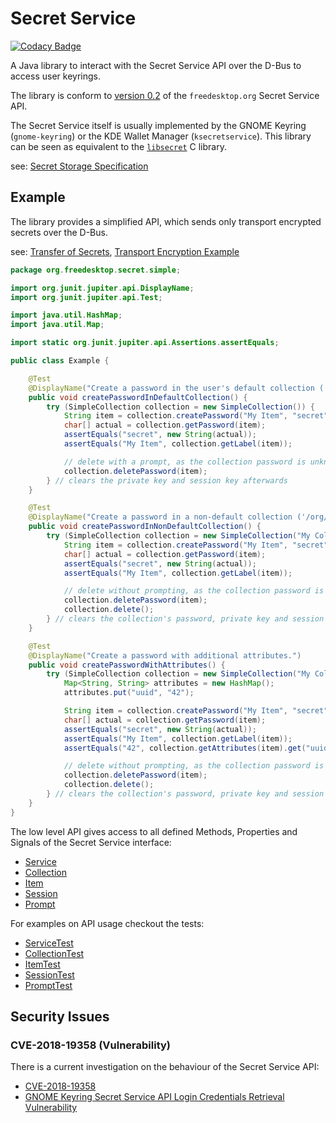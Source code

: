 # Secret Service

[![Codacy Badge](https://api.codacy.com/project/badge/Grade/61897aae6b5842f8a35ec81ca02112e3)](https://www.codacy.com?utm_source=github.com&amp;utm_medium=referral&amp;utm_content=swiesend/secret-service&amp;utm_campaign=Badge_Grade)

A Java library to interact with the Secret Service API over the D-Bus to access user keyrings.

The library is conform to [version 0.2](https://specifications.freedesktop.org/secret-service/) of the `freedesktop.org`
Secret Service API.

The Secret Service itself is usually implemented by the GNOME Keyring (`gnome-keyring`) or the KDE Wallet Manager (`ksecretservice`).
This library can be seen as equivalent to the [`libsecret`](https://wiki.gnome.org/Projects/Libsecret) C library.

see: [Secret Storage Specification](https://www.freedesktop.org/wiki/Specifications/secret-storage-spec/)

## Example

The library provides a simplified API, which sends only transport encrypted secrets over the D-Bus.

see: [Transfer of Secrets](https://specifications.freedesktop.org/secret-service/ch07.html),
[Transport Encryption Example](src/test/java/org/freedesktop/secret/integration/IntegrationTest.java)

```java
package org.freedesktop.secret.simple;

import org.junit.jupiter.api.DisplayName;
import org.junit.jupiter.api.Test;

import java.util.HashMap;
import java.util.Map;

import static org.junit.jupiter.api.Assertions.assertEquals;

public class Example {

    @Test
    @DisplayName("Create a password in the user's default collection ('/org/freedesktop/secrets/aliases/default').")
    public void createPasswordInDefaultCollection() {
        try (SimpleCollection collection = new SimpleCollection()) {
            String item = collection.createPassword("My Item", "secret");
            char[] actual = collection.getPassword(item);
            assertEquals("secret", new String(actual));
            assertEquals("My Item", collection.getLabel(item));

            // delete with a prompt, as the collection password is unknown.
            collection.deletePassword(item);
        } // clears the private key and session key afterwards
    }

    @Test
    @DisplayName("Create a password in a non-default collection ('/org/freedesktop/secrets/collection/xxxx').")
    public void createPasswordInNonDefaultCollection() {
        try (SimpleCollection collection = new SimpleCollection("My Collection", "super secret")) {
            String item = collection.createPassword("My Item", "secret");
            char[] actual = collection.getPassword(item);
            assertEquals("secret", new String(actual));
            assertEquals("My Item", collection.getLabel(item));

            // delete without prompting, as the collection password is known.
            collection.deletePassword(item);
            collection.delete();
        } // clears the collection's password, private key and session key afterwards
    }

    @Test
    @DisplayName("Create a password with additional attributes.")
    public void createPasswordWithAttributes() {
        try (SimpleCollection collection = new SimpleCollection("My Collection", "super secret")) {
            Map<String, String> attributes = new HashMap();
            attributes.put("uuid", "42");

            String item = collection.createPassword("My Item", "secret", attributes);
            char[] actual = collection.getPassword(item);
            assertEquals("secret", new String(actual));
            assertEquals("My Item", collection.getLabel(item));
            assertEquals("42", collection.getAttributes(item).get("uuid"));

            // delete without prompting, as the collection password is known.
            collection.deletePassword(item);
            collection.delete();
        } // clears the collection's password, private key and session key afterwards
    }
}
```

The low level API gives access to all defined Methods, Properties and Signals of the Secret Service 
interface:

* [Service](src/main/java/org/freedesktop/secret/Service.java)
* [Collection](src/main/java/org/freedesktop/secret/Collection.java)
* [Item](src/main/java/org/freedesktop/secret/Item.java)
* [Session](src/main/java/org/freedesktop/secret/Session.java)
* [Prompt](src/main/java/org/freedesktop/secret/Prompt.java)

For examples on API usage checkout the tests:

* [ServiceTest](src/test/java/org/freedesktop/secret/ServiceTest.java)
* [CollectionTest](src/test/java/org/freedesktop/secret/CollectionTest.java)
* [ItemTest](src/test/java/org/freedesktop/secret/ItemTest.java)
* [SessionTest](src/test/java/org/freedesktop/secret/SessionTest.java)
* [PromptTest](src/test/java/org/freedesktop/secret/PromptTest.java)

## Security Issues

### CVE-2018-19358 (Vulnerability)

There is a current investigation on the behaviour of the Secret Service API:

* [CVE-2018-19358](https://nvd.nist.gov/vuln/detail/CVE-2018-19358)
* [GNOME Keyring Secret Service API Login Credentials Retrieval Vulnerability](https://tools.cisco.com/security/center/viewAlert.x?alertId=59179)
